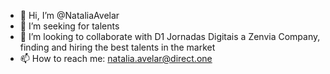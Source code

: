 - 👋 Hi, I’m @NataliaAvelar
- 👀 I’m seeking for talents
- 💞️ I’m looking to collaborate with D1 Jornadas Digitais a Zenvia Company, finding and hiring the best talents in the market
- 📫 How to reach me: natalia.avelar@direct.one

<!---
NataliaAvelar/NataliaAvelar is a ✨ special ✨ repository because its `README.md` (this file) appears on your GitHub profile.
You can click the Preview link to take a look at your changes.
--->

